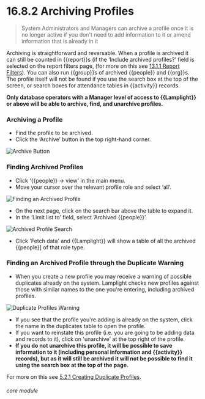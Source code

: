 # 16.8.2 Archiving Profiles

> System Administrators and Managers can archive a profile once it is no longer active if you don't need to add information to it or amend information that is already in it



Archiving is straightforward and reversable. When a profile is archived it can still be counted in {{report}}s (if the ‘Include archived profiles?’ field is selected on the report filters page, (for more on this see [13.1.1 Report Filters](/help/index/p/13.1.1)). You can also run {{group}}s of archived {{people}} and {{org}}s. The profile itself will not be found if you use the search box at the top of the screen, or search boxes for attendance tables in {{activity}} records.  

**Only database operators with a Manager level of access to {{Lamplight}} or above will be able to archive, find, and unarchive profiles.**

### Archiving a Profile

- Find the profile to be archived.
- Click the ‘Archive’ button in the top right-hand corner.

![Archive Button](16.8.2a.png)

### Finding Archived Profiles

- Click '{{people}} -> view' in the main menu.
- Move your cursor over the relevant profile role and select ‘all’.

![Finding an Archived Profile](16.8.2b.png)

- On the next page, click on the search bar above the table to expand it.
- In the ‘Limit list to’ field, select ‘Archived {{people}}’.

![Archived Profile Search](16.8.2c.png)

- Click 'Fetch data' and {{Lamplight}} will show a table of all the archived {{people}] of that role type.

### Finding an Archived Profile through the Duplicate Warning

- When you create a new profile you may receive a warning of possible duplicates already on the system. Lamplight checks new profiles against those with similar names to the one you're entering, including archived profiles.

![Duplicate Profiles Warning](813b.png)

- If you see that the profile you're adding is already on the system, click the name in the duplicates table to open the profile.
- If you want to reinstate this profile (i.e. you are going to be adding data and records to it), click on 'unarchive' at the top right of the profile. 
- **If you do not unarchive this profile, it will be possible to save information to it (including personal information and {{activity}} records), but as it will still be archived it will not be possible to find it using the search box at the top of the page.** 

For more on this see [5.2.1 Creating Duplicate Profiles](/help/index/p/5.2.1).


###### core module



